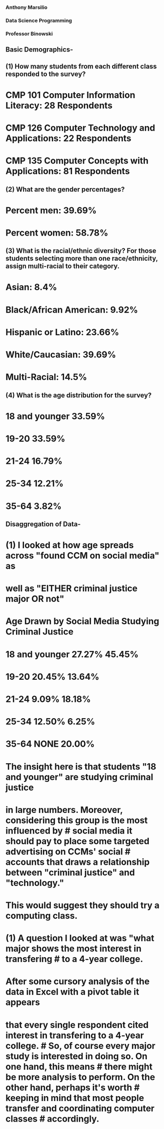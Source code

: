 ### Anthony Marsilio
### Data Science Programming
### Professor Binowski

## Basic Demographics-
## (1) How many students from each different class responded to the survey?
# CMP 101 Computer Information Literacy: 28 Respondents
# CMP 126 Computer Technology and Applications: 22 Respondents
# CMP 135 Computer Concepts with Applications: 81 Respondents

## (2) What are the gender percentages?
# Percent men: 39.69%
# Percent women: 58.78%

## (3) What is the racial/ethnic diversity? For those students selecting more than one race/ethnicity, assign multi-racial to their category.
# Asian:	8.4%
# Black/African American: 9.92%
# Hispanic or Latino: 23.66%
# White/Caucasian: 39.69%
# Multi-Racial: 14.5%

## (4) What is the age distribution for the survey?
# 18 and younger	33.59%
# 19-20	33.59%
# 21-24	16.79%
# 25-34	12.21%
# 35-64	3.82%

## Disaggregation of Data-
#  (1) I looked at how age spreads across "found CCM on social media" as 
#      well as "EITHER criminal justice major OR not"

# Age                       Drawn by Social Media	Studying Criminal Justice
# 18 and younger	        27.27%	                45.45%
# 19-20	                    20.45%	                13.64%
# 21-24	                    9.09%	                18.18%
# 25-34	                    12.50%	                6.25%
# 35-64	                    NONE	                20.00%

#   The insight here is that students "18 and younger" are studying criminal justice
#   in large numbers. Moreover, considering this group is the most influenced by     #   social media it should pay to place some targeted advertising on CCMs' social  #   accounts that draws a relationship between "criminal justice" and "technology."
#   This would suggest they should try a computing class.


# (1) A question I looked at was "what major shows the most interest in transfering #     to a 4-year college.

# After some cursory analysis of the data in Excel with a pivot table it appears
# that every single respondent cited interest in transfering to a 4-year college.    # So, of course every major study is interested in doing so. On one hand, this means # there might be more analysis to perform. On the other hand, perhaps it's worth     # keeping in mind that most people transfer and coordinating computer classes       # accordingly.


